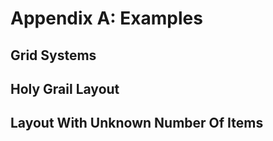 # Appendix A: Examples

## Grid Systems

## Holy Grail Layout

## Layout With Unknown Number Of Items